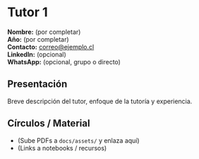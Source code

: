 # Tutor 1

**Nombre:** (por completar)  
**Año:** (por completar)  
**Contacto:** correo@ejemplo.cl  
**LinkedIn:** (opcional)  
**WhatsApp:** (opcional, grupo o directo)  

## Presentación
Breve descripción del tutor, enfoque de la tutoría y experiencia.

## Círculos / Material
- (Sube PDFs a `docs/assets/` y enlaza aquí)
- (Links a notebooks / recursos)
